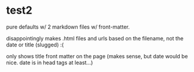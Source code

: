 # test2

pure defaults w/ 2 markdown files w/ front-matter.

disappointingly makes .html files and urls based on the filename, not the date or title (slugged) :(

only shows title front matter on the page (makes sense, but date would be nice.  date is in head tags at least...)
